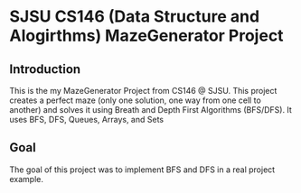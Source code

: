 # SJSU CS146 (Data Structure and Alogirthms) MazeGenerator Project

## Introduction
This is the my MazeGenerator Project from CS146 @ SJSU. This project creates a perfect maze (only one solution, one way from one cell to another) and solves it using Breath and Depth First Algorithms (BFS/DFS). It uses BFS, DFS, Queues, Arrays, and Sets

## Goal 
The goal of this project was to implement BFS and DFS in a real project example. 
